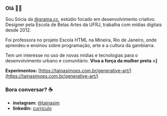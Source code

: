 ### Olá 👋🏾

Sou Sócia da [@grama.cc](https://www.instagram.com/grama.cc/), estúdio focado em desenvolvimento criativo. Designer pela Escola de Belas Artes da UFRJ, trabalha com mídias digitais desde 2012.

Foi professora no projeto Escola HTML na Mineira, Rio de Janeiro, onde aprendeu e ensinou sobre programação, arte e a cultura da gambiarra.

Tem um interesse no uso de novas mídias e tecnologias para o desenvolvimento urbano e comunitário. **Viva a força da mulher preta =]**

**Experimentos:**  [https://tainasimoes.com.br/generative-art/](https://tainasimoes.com.br/generative-art/)

### Bora conversar? ☕️

- **instagram:**  [@tainasim](https://www.instagram.com/tainasim/)
- **linkedin:**  [curriculo](https://www.linkedin.com/in/taina-simoes/)


<!--
**tainasimoes/tainasimoes** is a ✨ _special_ ✨ repository because its `README.md` (this file) appears on your GitHub profile.

Here are some ideas to get you started:

- 🔭 I’m currently working on ...
- 🌱 I’m currently learning ...
- 👯 I’m looking to collaborate on ...
- 🤔 I’m looking for help with ...
- 💬 Ask me about ...
- 📫 How to reach me: ...
- 😄 Pronouns: ...
- ⚡ Fun fact: ...
-->
